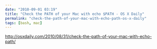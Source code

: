 ```yaml
---
date: "2010-09-01 03:19"
title: "Check the PATH of your Mac with echo $PATH - OS X Daily"
permalink: "check-the-path-of-your-mac-with-echo-path-os-x-daily"
tags: [bash, mac]
---
```


<a href="http://osxdaily.com/2010/08/31/check-the-path-of-your-mac-with-echo-path/">http://osxdaily.com/2010/08/31/check-the-path-of-your-mac-with-echo-path/</a>

